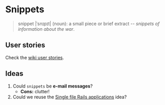 # Snippets
> snippet |ˈsnɪpɪt| (noun): a small piece or brief extract -- _snippets of information about the war_.

## User stories
Check the [wiki user stories](https://github.com/jbonnet/snippets/wiki/User-Stories).

## Ideas

1. Could `snippets` be **e-mail messages**?
    * **Cons:** clutter!
1. Could we reuse the [Single file Rails applications](https://christoph.luppri.ch/articles/2017/06/26/single-file-rails-applications-for-fun-and-bug-reporting/) idea?
